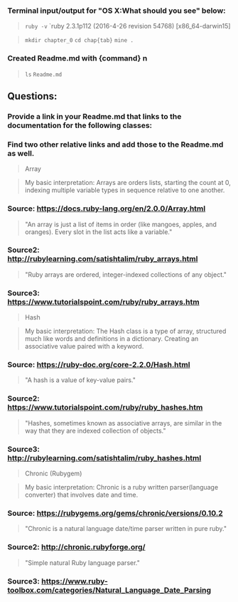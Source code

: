 ### Terminal input/output for "OS X:What should you see" below:
>`ruby -v`
>`ruby 2.3.1p112 (2016-4-26 revision 54768) [x86_64-darwin15]

>`mkdir chapter_0`
>`cd chap{tab}`
>`mine .`
### Created Readme.md with {command} n
>`ls`
>`Readme.md`

## Questions: 

### Provide a link in your Readme.md that links to the documentation for the following classes:
### Find two other relative links and add those to the Readme.md as well.
> Array

> My basic interpretation: Arrays are orders lists,
  starting the count at 0, 
  indexing multiple variable types in sequence relative to one another. 
### Source: https://docs.ruby-lang.org/en/2.0.0/Array.html

> "An array is just a list of items in order (like mangoes, apples, and oranges). 
Every slot in the list acts like a variable."
### Source2: http://rubylearning.com/satishtalim/ruby_arrays.html

> "Ruby arrays are ordered, integer-indexed collections of any object."
### Source3: https://www.tutorialspoint.com/ruby/ruby_arrays.htm

> Hash

> My basic interpretation: The Hash class is a type of array, 
  structured much like words and definitions in a dictionary.
  Creating an associative value paired with a keyword.
### Source: https://ruby-doc.org/core-2.2.0/Hash.html

> "A hash is a value of key-value pairs."
### Source2: https://www.tutorialspoint.com/ruby/ruby_hashes.htm

> "Hashes, sometimes known as associative arrays, are similar in the way that they are indexed collection of objects."
### Source3: http://rubylearning.com/satishtalim/ruby_hashes.html

> Chronic (Rubygem)

> My basic interpretation: Chronic is a ruby written parser(language converter)
that involves date and time.
### Source: https://rubygems.org/gems/chronic/versions/0.10.2

> "Chronic is a natural language date/time parser written in pure ruby."
### Source2: http://chronic.rubyforge.org/

> "Simple natural Ruby language parser."
### Source3: https://www.ruby-toolbox.com/categories/Natural_Language_Date_Parsing


